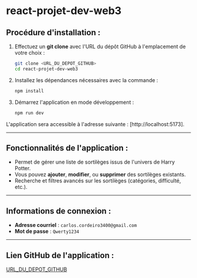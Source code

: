 
# **react-projet-dev-web3**

## **Procédure d'installation :**
1. Effectuez un **git clone** avec l'URL du dépôt GitHub à l'emplacement de votre choix :
   ```bash
   git clone <URL_DU_DEPOT_GITHUB>
   cd react-projet-dev-web3
   ```

2. Installez les dépendances nécessaires avec la commande :
   ```bash
   npm install
   ```

3. Démarrez l'application en mode développement :
   ```bash
   npm run dev
   ```

L'application sera accessible à l'adresse suivante : [http://localhost:5173].

---

## **Fonctionnalités de l'application :**
- Permet de gérer une liste de sortilèges issus de l'univers de Harry Potter.
- Vous pouvez **ajouter**, **modifier**, ou **supprimer** des sortilèges existants.
- Recherche et filtres avancés sur les sortilèges (catégories, difficulté, etc.).

---

## **Informations de connexion :**
- **Adresse courriel** : `carlos.cordeiro3400@gmail.com`
- **Mot de passe** : `Qwerty1234`

---

## **Lien GitHub de l'application :**
[URL_DU_DEPOT_GITHUB](<URL_DU_DEPOT_GITHUB>)
